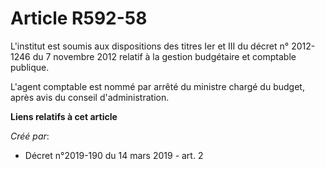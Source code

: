 # Article R592-58

L'institut est soumis aux dispositions des titres Ier et III du décret n° 2012-1246 du 7 novembre 2012 relatif à la gestion
budgétaire et comptable publique.

L'agent comptable est nommé par arrêté du ministre chargé du budget, après avis du conseil d'administration.

**Liens relatifs à cet article**

_Créé par_:

  - Décret n°2019-190 du 14 mars 2019 - art. 2

